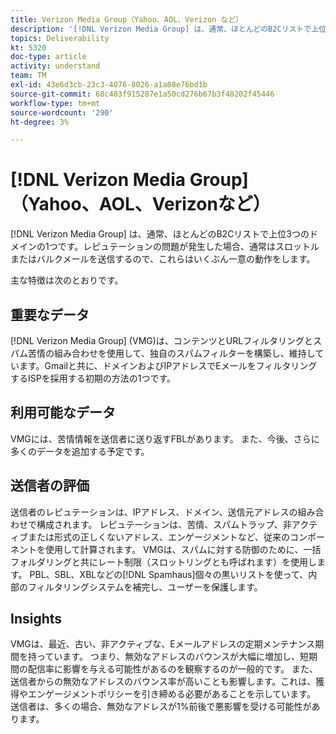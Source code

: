 ```yaml
---
title: Verizon Media Group（Yahoo、AOL、Verizon など）
description: '[!DNL Verizon Media Group] は、通常、ほとんどのB2Cリストで上位3つのドメインの1つです。レピュテーションの問題が発生した場合、通常はスロットルまたはバルクメールを送信するので、これらはいくぶん一意の動作をします。'
topics: Deliverability
kt: 5320
doc-type: article
activity: understand
team: TM
exl-id: 43e6d3cb-23c3-4076-8026-a1a08e76bd1b
source-git-commit: 68c403f915287e1a50cd276b67b3f48202f45446
workflow-type: tm+mt
source-wordcount: '290'
ht-degree: 3%

---
```


# [!DNL Verizon Media Group] （Yahoo、AOL、Verizonなど）

[!DNL Verizon Media Group] は、通常、ほとんどのB2Cリストで上位3つのドメインの1つです。レピュテーションの問題が発生した場合、通常はスロットルまたはバルクメールを送信するので、これらはいくぶん一意の動作をします。

主な特徴は次のとおりです。

## 重要なデータ

[!DNL Verizon Media Group] (VMG)は、コンテンツとURLフィルタリングとスパム苦情の組み合わせを使用して、独自のスパムフィルターを構築し、維持しています。Gmailと共に、ドメインおよびIPアドレスでEメールをフィルタリングするISPを採用する初期の方法の1つです。

## 利用可能なデータ

VMGには、苦情情報を送信者に送り返すFBLがあります。 また、今後、さらに多くのデータを追加する予定です。

## 送信者の評価

送信者のレピュテーションは、IPアドレス、ドメイン、送信元アドレスの組み合わせで構成されます。 レピュテーションは、苦情、スパムトラップ、非アクティブまたは形式の正しくないアドレス、エンゲージメントなど、従来のコンポーネントを使用して計算されます。 VMGは、スパムに対する防御のために、一括フォルダリングと共にレート制限（スロットリングとも呼ばれます）を使用します。 PBL、SBL、XBLなどの[!DNL Spamhaus]個々の黒いリストを使って、内部のフィルタリングシステムを補完し、ユーザーを保護します。

## Insights

VMGは、最近、古い、非アクティブな、Eメールアドレスの定期メンテナンス期間を持っています。 つまり、無効なアドレスのバウンスが大幅に増加し、短期間の配信率に影響を与える可能性があるのを観察するのが一般的です。 また、送信者からの無効なアドレスのバウンス率が高いことも影響します。これは、獲得やエンゲージメントポリシーを引き締める必要があることを示しています。 送信者は、多くの場合、無効なアドレスが1%前後で悪影響を受ける可能性があります。
